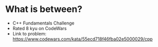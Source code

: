 # What is between?

* C++ Fundamentals Challenge
* Rated 8 kyu on CodeWars
* Link to problem: https://www.codewars.com/kata/55ecd718f46fba02e5000029/cpp